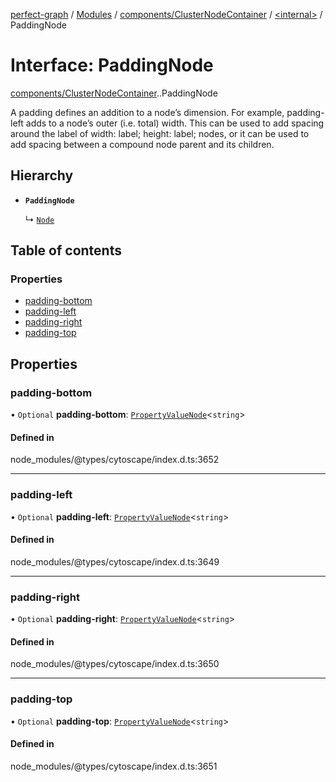 [perfect-graph](../README.md) / [Modules](../modules.md) / [components/ClusterNodeContainer](../modules/components_ClusterNodeContainer.md) / [<internal\>](../modules/components_ClusterNodeContainer._internal_.md) / PaddingNode

# Interface: PaddingNode

[components/ClusterNodeContainer](../modules/components_ClusterNodeContainer.md).[<internal>](../modules/components_ClusterNodeContainer._internal_.md).PaddingNode

A padding defines an addition to a node’s dimension.
For example, padding-left adds to a node’s outer (i.e. total) width.
This can be used to add spacing around the label of width: label; height: label; nodes,
or it can be used to add spacing between a compound node parent and its children.

## Hierarchy

- **`PaddingNode`**

  ↳ [`Node`](components_ClusterNodeContainer._internal_.Node.md)

## Table of contents

### Properties

- [padding-bottom](components_ClusterNodeContainer._internal_.PaddingNode.md#padding-bottom)
- [padding-left](components_ClusterNodeContainer._internal_.PaddingNode.md#padding-left)
- [padding-right](components_ClusterNodeContainer._internal_.PaddingNode.md#padding-right)
- [padding-top](components_ClusterNodeContainer._internal_.PaddingNode.md#padding-top)

## Properties

### padding-bottom

• `Optional` **padding-bottom**: [`PropertyValueNode`](../modules/components_ClusterNodeContainer._internal_.md#propertyvaluenode)<`string`\>

#### Defined in

node_modules/@types/cytoscape/index.d.ts:3652

___

### padding-left

• `Optional` **padding-left**: [`PropertyValueNode`](../modules/components_ClusterNodeContainer._internal_.md#propertyvaluenode)<`string`\>

#### Defined in

node_modules/@types/cytoscape/index.d.ts:3649

___

### padding-right

• `Optional` **padding-right**: [`PropertyValueNode`](../modules/components_ClusterNodeContainer._internal_.md#propertyvaluenode)<`string`\>

#### Defined in

node_modules/@types/cytoscape/index.d.ts:3650

___

### padding-top

• `Optional` **padding-top**: [`PropertyValueNode`](../modules/components_ClusterNodeContainer._internal_.md#propertyvaluenode)<`string`\>

#### Defined in

node_modules/@types/cytoscape/index.d.ts:3651
